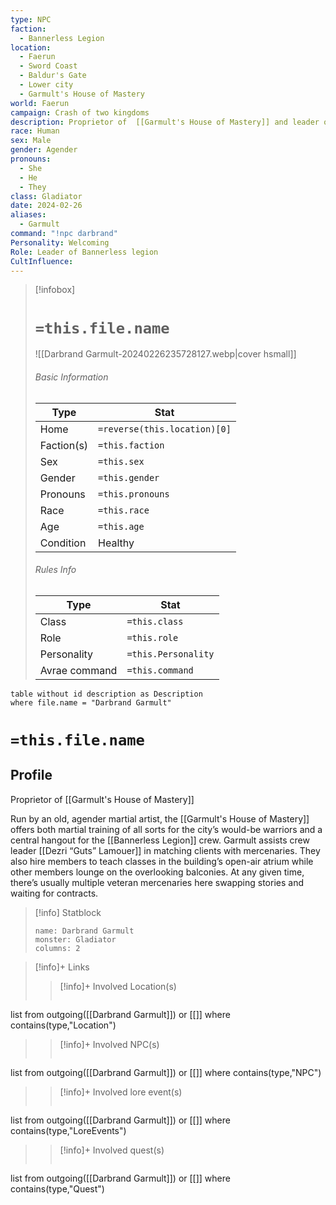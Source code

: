 ```yaml
---
type: NPC
faction:
  - Bannerless Legion
location:
  - Faerun
  - Sword Coast
  - Baldur's Gate
  - Lower city
  - Garmult's House of Mastery
world: Faerun
campaign: Crash of two kingdoms
description: Proprietor of  [[Garmult's House of Mastery]] and leader of the [[Bannerless Legion]]
race: Human
sex: Male
gender: Agender
pronouns:
  - She
  - He
  - They
class: Gladiator
date: 2024-02-26
aliases:
  - Garmult
command: "!npc darbrand"
Personality: Welcoming
Role: Leader of Bannerless legion
CultInfluence:
---
```


> [!infobox]
> # `=this.file.name`
> ![[Darbrand Garmult-20240226235728127.webp|cover hsmall]]
> ###### Basic Information
> Type |  Stat |
> ---|---|
> Home | `=reverse(this.location)[0]` |
> Faction(s) | `=this.faction` |
> Sex | `=this.sex` |
> Gender | `=this.gender` |
> Pronouns | `=this.pronouns` |
> Race | `=this.race` |
> Age | `=this.age` |
> Condition | Healthy |
> ###### Rules Info
> Type |  Stat |
> ---|---|
> Class | `=this.class` |
> Role | `=this.role` |
> Personality | `=this.Personality` |
> Avrae command | `=this.command` |

```dataview
table without id description as Description
where file.name = "Darbrand Garmult"
```
# `=this.file.name`
## Profile

Proprietor of  [[Garmult's House of Mastery]] 

Run by an old, agender martial artist, the [[Garmult's House of Mastery]]  offers both martial training of all sorts for the city’s would-be warriors and a central hangout for the [[Bannerless Legion]] crew. Garmult assists crew leader [[Dezri “Guts” Lamouer]] in matching clients with mercenaries. They also hire members to teach classes in the building’s open-air atrium while other members lounge on the overlooking balconies. At any given time, there’s usually multiple veteran mercenaries here swapping stories and waiting for contracts.


> [!info] Statblock
> ```statblock
> name: Darbrand Garmult 
> monster: Gladiator
> columns: 2
> ```


>[!info]+ Links
>>[!info]+ Involved Location(s)
>>```dataview
list from outgoing([[Darbrand Garmult]]) or [[]]
where contains(type,"Location")
>
>>[!info]+ Involved NPC(s) 
>>```dataview
list from outgoing([[Darbrand Garmult]]) or [[]]
where contains(type,"NPC")
>
>>[!info]+  Involved lore event(s)
>>```dataview
list from outgoing([[Darbrand Garmult]]) or [[]]
where contains(type,"LoreEvents")
>
>>[!info]+  Involved quest(s)
>>```dataview
list from outgoing([[Darbrand Garmult]]) or [[]]
where contains(type,"Quest")
